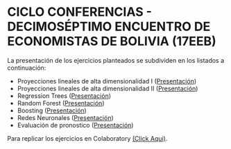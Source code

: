 # CICLO CONFERENCIAS - DECIMOSÉPTIMO ENCUENTRO DE ECONOMISTAS DE BOLIVIA (17EEB)

La presentación de los ejercicios planteados se subdividen en los listados a continuación:

- Proyecciones lineales de alta dimensionalidad I (<a href="https://github.com/LASPUMSS/CICLO-CONFERENCIAS-17EEB/blob/main/Anotaciones%20y%20presentaciones/02%20Proyecciones%20lineales%20de%20alta%20dimensionalidad.pdf" target="_blank">Presentación</a>)
- Proyecciones lineales de alta dimensionalidad II (<a href="#" target="_blank">Presentación</a>)
- Regression Trees (<a href="#" target="_blank">Presentación</a>)
- Random Forest (<a href="#" target="_blank">Presentación</a>)
- Boosting (<a href="#" target="_blank">Presentación</a>)
- Redes Neuronales (<a href="#" target="_blank">Presentación</a>)
- Evaluación de pronostico (<a href="#" target="_blank">Presentación</a>)

Para replicar los ejercicios en Colaboratory [(Click Aqui)](https://drive.google.com/drive/folders/1SQl9WEhzOuCA6o9ToSQ343z2C-tf4thY?usp=drive_link).

